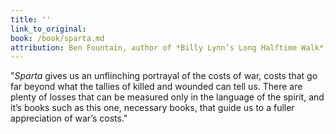 ```yaml
---
title: ''
link_to_original:
book: /book/sparta.md
attribution: Ben Fountain, author of *Billy Lynn’s Long Halftime Walk*, winner of the National Book Critics Circle Fiction Award
---
```

"*Sparta* gives us an unflinching portrayal of the costs of war, costs that go far beyond what the tallies of killed and wounded can tell us. There are plenty of losses that can be measured only in the language of the spirit, and it’s books such as this one, necessary books, that guide us to a fuller appreciation of war’s costs."

